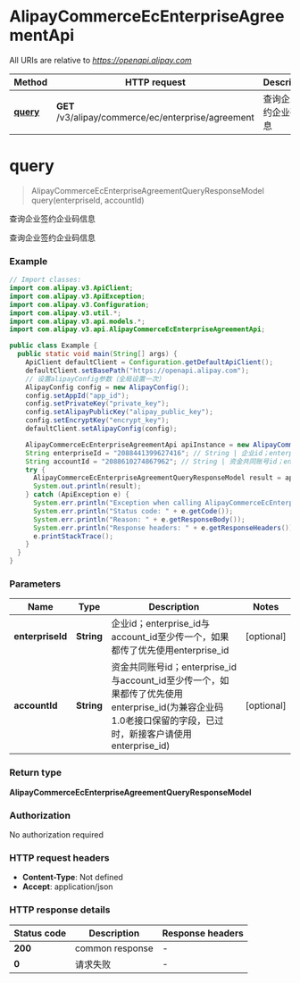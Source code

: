 # AlipayCommerceEcEnterpriseAgreementApi

All URIs are relative to *https://openapi.alipay.com*

| Method | HTTP request | Description |
|------------- | ------------- | -------------|
| [**query**](AlipayCommerceEcEnterpriseAgreementApi.md#query) | **GET** /v3/alipay/commerce/ec/enterprise/agreement | 查询企业签约企业码信息 |


<a name="query"></a>
# **query**
> AlipayCommerceEcEnterpriseAgreementQueryResponseModel query(enterpriseId, accountId)

查询企业签约企业码信息

查询企业签约企业码信息

### Example
```java
// Import classes:
import com.alipay.v3.ApiClient;
import com.alipay.v3.ApiException;
import com.alipay.v3.Configuration;
import com.alipay.v3.util.*;
import com.alipay.v3.api.models.*;
import com.alipay.v3.api.AlipayCommerceEcEnterpriseAgreementApi;

public class Example {
  public static void main(String[] args) {
    ApiClient defaultClient = Configuration.getDefaultApiClient();
    defaultClient.setBasePath("https://openapi.alipay.com");
    // 设置alipayConfig参数（全局设置一次）
    AlipayConfig config = new AlipayConfig();
    config.setAppId("app_id");
    config.setPrivateKey("private_key");
    config.setAlipayPublicKey("alipay_public_key");
    config.setEncryptKey("encrypt_key");
    defaultClient.setAlipayConfig(config);

    AlipayCommerceEcEnterpriseAgreementApi apiInstance = new AlipayCommerceEcEnterpriseAgreementApi(defaultClient);
    String enterpriseId = "2088441399627416"; // String | 企业id；enterprise_id与account_id至少传一个，如果都传了优先使用enterprise_id
    String accountId = "2088610274867962"; // String | 资金共同账号id；enterprise_id与account_id至少传一个，如果都传了优先使用enterprise_id(为兼容企业码1.0老接口保留的字段，已过时，新接客户请使用enterprise_id)
    try {
      AlipayCommerceEcEnterpriseAgreementQueryResponseModel result = apiInstance.query(enterpriseId, accountId);
      System.out.println(result);
    } catch (ApiException e) {
      System.err.println("Exception when calling AlipayCommerceEcEnterpriseAgreementApi#query");
      System.err.println("Status code: " + e.getCode());
      System.err.println("Reason: " + e.getResponseBody());
      System.err.println("Response headers: " + e.getResponseHeaders());
      e.printStackTrace();
    }
  }
}
```

### Parameters

| Name | Type | Description  | Notes |
|------------- | ------------- | ------------- | -------------|
| **enterpriseId** | **String**| 企业id；enterprise_id与account_id至少传一个，如果都传了优先使用enterprise_id | [optional] |
| **accountId** | **String**| 资金共同账号id；enterprise_id与account_id至少传一个，如果都传了优先使用enterprise_id(为兼容企业码1.0老接口保留的字段，已过时，新接客户请使用enterprise_id) | [optional] |

### Return type

**AlipayCommerceEcEnterpriseAgreementQueryResponseModel**

### Authorization

No authorization required

### HTTP request headers

 - **Content-Type**: Not defined
 - **Accept**: application/json

### HTTP response details
| Status code | Description | Response headers |
|-------------|-------------|------------------|
| **200** | common response |  -  |
| **0** | 请求失败 |  -  |

